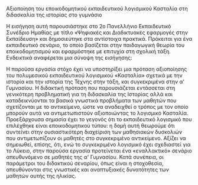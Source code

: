 Αξιοποίηση του εποικοδομητικού εκπαιδευτικού λογισμικού Κασταλία στη
διδασκαλία της ιστορίας στο γυμνάσιο

Η εισήγηση αυτή παρουσιάστηκε στο 2o Πανελλήνιο Εκπαιδευτικό Συνέδριο
Ημαθίας με τίτλο «Ψηφιακές και Διαδικτυακές εφαρμογές στην Εκπαίδευση»
και δημοσιεύτηκε στα αντίστοιχα πρακτικά. Πρόκειται για ένα εκπαιδευτικό
σενάριο, το οποίο βασίζεται στην παιδαγωγική θεωρία του εποικοδομητισμού
και εφαρμόστηκε με επιτυχία στη σχολική τάξη. Ενδεικτικά αναφέρεται μια
σύνοψη της εισήγησης:

Η παρούσα εργασία στόχο έχει να υποστηρίξει μια πρόταση αξιοποίησης του
πολυμεσικού εκπαιδευτικού λογισμικού «Κασταλία» σχετικά με την ιστορία
και την ιστορία της Τέχνης στην τάξη, και συγκεκριμένα στην α'
Γυμνασίου. Η διδακτική πρόταση που παρουσιάζεται εντάσσεται στη
γενικότερη προβληματική για τη διδασκαλία της Ιστορίας αλλά και
καταδεικνύονται τα βασικά γνωστικά προβλήματα των μαθητών που
σχετίζονται με το αντικείμενο, ώστε να αναδειχθεί ο τρόπος με τον οποίο
μπορούν αυτά να αντιμετωπιστούν αξιοποιώντας το λογισμικό Κασταλία.
Προεξάρχουσα σημασία έχει το γεγονός ότι το εκπαιδευτικό λογισμικό που
επιλέχθηκε είναι εποικοδομητικού τύπου: η δομή αυτή θεωρούμε ότι
συντείνει στην ουσιαστικότερη διαχείριση των μαθησιακών δυσκολιών που
αντιμετωπίζουν οι μαθητές στο συγκεκριμένο αντικείμενο. Αξίζει να
σημειωθεί, επίσης, ότι, ενώ το συγκεκριμένο λογισμικό έχει σχεδιαστεί
για το Λύκειο, στην παρούσα εργασία προτείνεται ένα «εναλλακτικό»
σενάριο απευθυνόμενο σε μαθητές της α' Γυμνασίου. Κατά συνέπεια, οι
παράμετροι του διδακτικού σεναρίου, όπως είναι η στοχοθεσία,
απευθύνονται στις γνωστικές και αναπτυξιακές δυνατότητες των μαθητών
αυτής της ηλικίας.
